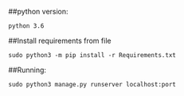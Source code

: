 ##python version:
```
python 3.6
```
##Install requirements from file
```
sudo python3 -m pip install -r Requirements.txt
```
##Running:
```
sudo python3 manage.py runserver localhost:port
```